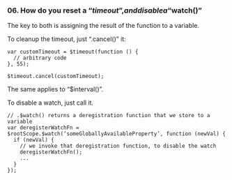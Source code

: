 ### 06. How do you reset a “$timeout”, and disable a “$watch()”

The key to both is assigning the result of the function to a variable.

To cleanup the timeout, just “.cancel()” it:

```
var customTimeout = $timeout(function () {
  // arbitrary code
}, 55);

$timeout.cancel(customTimeout);
```

The same applies to “$interval()”.

To disable a watch, just call it.
```
// .$watch() returns a deregistration function that we store to a variable
var deregisterWatchFn = $rootScope.$watch(‘someGloballyAvailableProperty’, function (newVal) {
  if (newVal) {
    // we invoke that deregistration function, to disable the watch
    deregisterWatchFn();
    ...
  }
});
```
